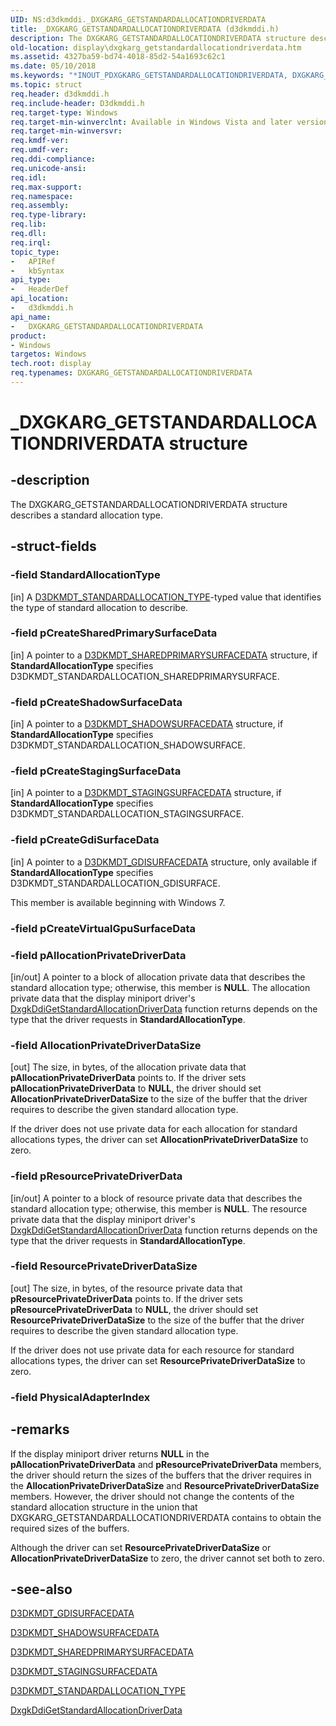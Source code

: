 ```yaml
---
UID: NS:d3dkmddi._DXGKARG_GETSTANDARDALLOCATIONDRIVERDATA
title: _DXGKARG_GETSTANDARDALLOCATIONDRIVERDATA (d3dkmddi.h)
description: The DXGKARG_GETSTANDARDALLOCATIONDRIVERDATA structure describes a standard allocation type.
old-location: display\dxgkarg_getstandardallocationdriverdata.htm
ms.assetid: 4327ba59-bd74-4018-85d2-54a1693c62c1
ms.date: 05/10/2018
ms.keywords: "*INOUT_PDXGKARG_GETSTANDARDALLOCATIONDRIVERDATA, DXGKARG_GETSTANDARDALLOCATIONDRIVERDATA, DXGKARG_GETSTANDARDALLOCATIONDRIVERDATA structure [Display Devices], DmStructs_2ef51052-bc21-4374-9471-c03b2a81b8b3.xml, _DXGKARG_GETSTANDARDALLOCATIONDRIVERDATA, d3dkmddi/DXGKARG_GETSTANDARDALLOCATIONDRIVERDATA, display.dxgkarg_getstandardallocationdriverdata"
ms.topic: struct
req.header: d3dkmddi.h
req.include-header: D3dkmddi.h
req.target-type: Windows
req.target-min-winverclnt: Available in Windows Vista and later versions of the Windows operating systems.
req.target-min-winversvr: 
req.kmdf-ver: 
req.umdf-ver: 
req.ddi-compliance: 
req.unicode-ansi: 
req.idl: 
req.max-support: 
req.namespace: 
req.assembly: 
req.type-library: 
req.lib: 
req.dll: 
req.irql: 
topic_type:
-	APIRef
-	kbSyntax
api_type:
-	HeaderDef
api_location:
-	d3dkmddi.h
api_name:
-	DXGKARG_GETSTANDARDALLOCATIONDRIVERDATA
product:
- Windows
targetos: Windows
tech.root: display
req.typenames: DXGKARG_GETSTANDARDALLOCATIONDRIVERDATA
---
```


# _DXGKARG_GETSTANDARDALLOCATIONDRIVERDATA structure


## -description


The DXGKARG_GETSTANDARDALLOCATIONDRIVERDATA structure describes a standard allocation type.


## -struct-fields




### -field StandardAllocationType

[in] A <a href="https://msdn.microsoft.com/library/windows/hardware/ff546589">D3DKMDT_STANDARDALLOCATION_TYPE</a>-typed value that identifies the type of standard allocation to describe.


### -field pCreateSharedPrimarySurfaceData

[in] A pointer to a <a href="https://msdn.microsoft.com/library/windows/hardware/ff546177">D3DKMDT_SHAREDPRIMARYSURFACEDATA</a> structure, if <b>StandardAllocationType</b> specifies D3DKMDT_STANDARDALLOCATION_SHAREDPRIMARYSURFACE.


### -field pCreateShadowSurfaceData

[in] A pointer to a <a href="https://msdn.microsoft.com/library/windows/hardware/ff546168">D3DKMDT_SHADOWSURFACEDATA</a> structure, if <b>StandardAllocationType</b> specifies D3DKMDT_STANDARDALLOCATION_SHADOWSURFACE.


### -field pCreateStagingSurfaceData

[in] A pointer to a <a href="https://msdn.microsoft.com/library/windows/hardware/ff546583">D3DKMDT_STAGINGSURFACEDATA</a> structure, if <b>StandardAllocationType</b> specifies D3DKMDT_STANDARDALLOCATION_STAGINGSURFACE.


### -field pCreateGdiSurfaceData

[in] A pointer to a <a href="https://msdn.microsoft.com/library/windows/hardware/ff546021">D3DKMDT_GDISURFACEDATA</a> structure, only available if <b>StandardAllocationType</b> specifies D3DKMDT_STANDARDALLOCATION_GDISURFACE.

This member is available beginning with Windows 7.


### -field pCreateVirtualGpuSurfaceData

 


### -field pAllocationPrivateDriverData

[in/out] A pointer to a block of allocation private data that describes the standard allocation type; otherwise, this member is <b>NULL</b>. The allocation private data that the display miniport driver's <a href="https://msdn.microsoft.com/38a9859f-ed9f-41a5-9bf1-c734480499ea">DxgkDdiGetStandardAllocationDriverData</a> function returns depends on the type that the driver requests in <b>StandardAllocationType</b>.


### -field AllocationPrivateDriverDataSize

[out] The size, in bytes, of the allocation private data that <b>pAllocationPrivateDriverData</b> points to. If the driver sets <b>pAllocationPrivateDriverData</b> to <b>NULL</b>, the driver should set <b>AllocationPrivateDriverDataSize</b> to the size of the buffer that the driver requires to describe the given standard allocation type.

If the driver does not use private data for each allocation for standard allocations types, the driver can set <b>AllocationPrivateDriverDataSize</b> to zero. 


### -field pResourcePrivateDriverData

[in/out] A pointer to a block of resource private data that describes the standard allocation type; otherwise, this member is <b>NULL</b>. The resource private data that the display miniport driver's <a href="https://msdn.microsoft.com/38a9859f-ed9f-41a5-9bf1-c734480499ea">DxgkDdiGetStandardAllocationDriverData</a> function returns depends on the type that the driver requests in <b>StandardAllocationType</b>.


### -field ResourcePrivateDriverDataSize

[out] The size, in bytes, of the resource private data that <b>pResourcePrivateDriverData</b> points to. If the driver sets <b>pResourcePrivateDriverData</b> to <b>NULL</b>, the driver should set <b>ResourcePrivateDriverDataSize</b> to the size of the buffer that the driver requires to describe the given standard allocation type.

If the driver does not use private data for each resource for standard allocations types, the driver can set <b>ResourcePrivateDriverDataSize</b> to zero. 


### -field PhysicalAdapterIndex

 




## -remarks



If the display miniport driver returns <b>NULL</b> in the <b>pAllocationPrivateDriverData</b> and <b>pResourcePrivateDriverData</b> members, the driver should return the sizes of the buffers that the driver requires in the <b>AllocationPrivateDriverDataSize</b> and <b>ResourcePrivateDriverDataSize</b> members. However, the driver should not change the contents of the standard allocation structure in the union that DXGKARG_GETSTANDARDALLOCATIONDRIVERDATA contains to obtain the required sizes of the buffers. 

Although the driver can set <b>ResourcePrivateDriverDataSize</b> or <b>AllocationPrivateDriverDataSize</b> to zero, the driver cannot set both to zero.




## -see-also




<a href="https://msdn.microsoft.com/library/windows/hardware/ff546021">D3DKMDT_GDISURFACEDATA</a>



<a href="https://msdn.microsoft.com/library/windows/hardware/ff546168">D3DKMDT_SHADOWSURFACEDATA</a>



<a href="https://msdn.microsoft.com/library/windows/hardware/ff546177">D3DKMDT_SHAREDPRIMARYSURFACEDATA</a>



<a href="https://msdn.microsoft.com/library/windows/hardware/ff546583">D3DKMDT_STAGINGSURFACEDATA</a>



<a href="https://msdn.microsoft.com/library/windows/hardware/ff546589">D3DKMDT_STANDARDALLOCATION_TYPE</a>



<a href="https://msdn.microsoft.com/38a9859f-ed9f-41a5-9bf1-c734480499ea">DxgkDdiGetStandardAllocationDriverData</a>
 

 

